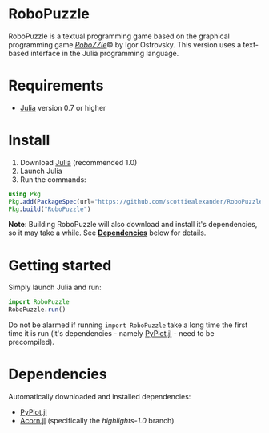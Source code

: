 # RoboPuzzle
RoboPuzzle is a textual programming game based on the graphical programming game [*RoboZZle*](http://www.robozzle.com/beta/)© by Igor Ostrovsky. This version uses a text-based interface in the Julia programming language.

# Requirements
* [Julia](https://julialang.org/downloads/) version 0.7 or higher

# Install
1. Download [Julia](https://julialang.org/downloads/) (recommended 1.0)
2. Launch Julia
3. Run the commands:
```julia
using Pkg
Pkg.add(PackageSpec(url="https://github.com/scottiealexander/RoboPuzzle.jl.git", rev="0.7"))
Pkg.build("RoboPuzzle")
```

**Note**: Building RoboPuzzle will also download and install it's dependencies, so it may take a while. See [**Dependencies**](#dependencies) below for details.

# Getting started
Simply launch Julia and run:
```julia
import RoboPuzzle
RoboPuzzle.run()
```
Do not be alarmed if running `import RoboPuzzle` take a long time the first time it is run (it's dependencies - namely [PyPlot.jl](https://github.com/JuliaPy/PyPlot.jl) - need to be precompiled).

# Dependencies
Automatically downloaded and installed dependencies:
* [PyPlot.jl](https://github.com/JuliaPy/PyPlot.jl)
* [Acorn.jl](https://github.com/scottiealexander/Acorn.jl/tree/highlights-1.0) (specifically the *highlights-1.0* branch)
